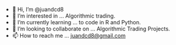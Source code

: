 - 👋 Hi, I’m @juandcd8
- 👀 I’m interested in ... Algorithmic trading.
- 🌱 I’m currently learning ... to code in R and Python.
- 💞️ I’m looking to collaborate on ... Algorithmic Trading Projects.
- 📫 How to reach me ... juandcd8@gmail.com

<!---
juandcd8/juandcd8 is a ✨ special ✨ repository because its `README.md` (this file) appears on your GitHub profile.
You can click the Preview link to take a look at your changes.
--->
